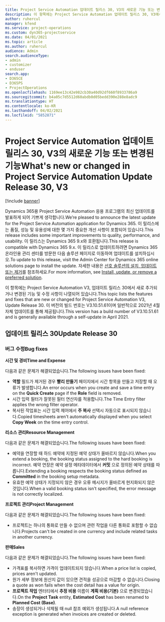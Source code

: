 ```yaml
---
title: Project Service Automation 업데이트 릴리스 30, V3의 새로운 기능 또는 변경된 기능
description: 이 항목에는 Project Service Automation 업데이트 릴리스 30, V3에서 사용할 수 있는 기능 및 수정 사항이 나열되어 있습니다.
author: ruhercul
manager: kfend
ms.service: project-operations
ms.custom: dyn365-projectservice
ms.date: 04/01/2021
ms.topic: article
ms.author: ruhercul
audience: Admin
search.audienceType:
- admin
- customizer
- enduser
search.app:
- D365CE
- D365PS
- ProjectOperations
ms.openlocfilehash: 1169ee13c42e982cb30a40d92df660f8933786a9
ms.sourcegitcommit: b4a05c7d5512d60abdb0d05bedd390e288e8adc9
ms.translationtype: HT
ms.contentlocale: ko-KR
ms.lasthandoff: 04/02/2021
ms.locfileid: "5852871"
---
```

# <a name="whats-new-or-changed-in-project-service-automation-update-release-30-v3"></a><span data-ttu-id="d655a-103">Project Service Automation 업데이트 릴리스 30, V3의 새로운 기능 또는 변경된 기능</span><span class="sxs-lookup"><span data-stu-id="d655a-103">What's new or changed in Project Service Automation Update Release 30, V3</span></span>

[!include [banner](../includes/psa-now-project-operations.md)]

<span data-ttu-id="d655a-104">Dynamics 365용 Project Service Automation 응용 프로그램의 최신 업데이트를 발표하게 되어 기쁘게 생각합니다.</span><span class="sxs-lookup"><span data-stu-id="d655a-104">We’re pleased to announce the latest update for the Project Service Automation application for Dynamics 365.</span></span> <span data-ttu-id="d655a-105">이 릴리스에는 품질, 성능 및 유용성에 대한 몇 가지 중요한 개선 사항이 포함되어 있습니다.</span><span class="sxs-lookup"><span data-stu-id="d655a-105">This release includes some important improvements to quality, performance, and usability.</span></span> <span data-ttu-id="d655a-106">이 릴리스는 Dynamics 365 9.x와 호환됩니다.</span><span class="sxs-lookup"><span data-stu-id="d655a-106">This release is compatible with Dynamics 365 9.x.</span></span> <span data-ttu-id="d655a-107">이 릴리스로 업데이트하려면 Dynamics 365 온라인용 관리 센터를 방문한 다음 솔루션 페이지로 이동하여 업데이트를 설치하십시오.</span><span class="sxs-lookup"><span data-stu-id="d655a-107">To update to this release, visit the Admin Center for Dynamics 365 online solutions page to install the update.</span></span> <span data-ttu-id="d655a-108">자세한 내용은 [선호 솔루션의 설치, 업데이트 또는 제거](https://docs.microsoft.com/power-platform/admin/install-remove-preferred-solution)를 참조하세요.</span><span class="sxs-lookup"><span data-stu-id="d655a-108">For more information, see [Install, update, or remove a preferred solution](https://docs.microsoft.com/power-platform/admin/install-remove-preferred-solution).</span></span>

<span data-ttu-id="d655a-109">이 항목에는 Project Service Automation V3, 업데이트 릴리스 30에서 새로 추가되거나 변경된 기능 및 수정 사항이 나열되어 있습니다.</span><span class="sxs-lookup"><span data-stu-id="d655a-109">This topic lists the features and fixes that are new or changed for Project Service Automation V3, Update Release 30.</span></span> <span data-ttu-id="d655a-110">이 버전의 빌드 번호는 V3.10.51.61이며 일반적으로 2021년 4월 자체 업데이트를 통해 제공됩니다.</span><span class="sxs-lookup"><span data-stu-id="d655a-110">This version has a build number of V3.10.51.61 and is generally available through a self-update in April 2021.</span></span>

## <a name="update-release-30"></a><span data-ttu-id="d655a-111">업데이트 릴리스 30</span><span class="sxs-lookup"><span data-stu-id="d655a-111">Update Release 30</span></span>

### <a name="bug-fixes"></a><span data-ttu-id="d655a-112">버그 수정</span><span class="sxs-lookup"><span data-stu-id="d655a-112">Bug fixes</span></span>

<span data-ttu-id="d655a-113">**시간 및 경비**</span><span class="sxs-lookup"><span data-stu-id="d655a-113">**Time and Expense**</span></span>

<span data-ttu-id="d655a-114">다음과 같은 문제가 해결되었습니다.</span><span class="sxs-lookup"><span data-stu-id="d655a-114">The following issues have been fixed:</span></span>

- <span data-ttu-id="d655a-115">**역할** 필드가 제거된 경우 **빨리 만들기** 페이지에서 시간 항목을 만들고 저장할 때 오류가 발생합니다.</span><span class="sxs-lookup"><span data-stu-id="d655a-115">An error occurs when you create and save a time entry on the **Quick Create** page if the **Role** field is removed.</span></span>
- <span data-ttu-id="d655a-116">시간 입력 필터가 잘못된 필터 연산자를 적용합니다.</span><span class="sxs-lookup"><span data-stu-id="d655a-116">The Time Entry filter applies the wrong filter operator.</span></span>
- <span data-ttu-id="d655a-117">복사된 작업표는 시간 입력 제어에서 **주 복사** 선택시 자동으로 표시되지 않습니다.</span><span class="sxs-lookup"><span data-stu-id="d655a-117">Copied timesheets aren't automatically displayed when you select **Copy Week** on the time entry control.</span></span>

<span data-ttu-id="d655a-118">**리소스 관리**</span><span class="sxs-lookup"><span data-stu-id="d655a-118">**Resource Management**</span></span>

<span data-ttu-id="d655a-119">다음과 같은 문제가 해결되었습니다.</span><span class="sxs-lookup"><span data-stu-id="d655a-119">The following issues have been fixed:</span></span>

- <span data-ttu-id="d655a-120">예약을 연장할 때 하드 예약에 지정된 예약 상태가 올바르지 않습니다.</span><span class="sxs-lookup"><span data-stu-id="d655a-120">When you extend a booking, the booking status assigned to the hard booking is incorrect.</span></span> <span data-ttu-id="d655a-121">예약 연장은 예약 설정 메타데이터에서 **커밋** 으로 정의된 예약 상태를 따릅니다.</span><span class="sxs-lookup"><span data-stu-id="d655a-121">Extending a booking respects the booking status defined as **Committed** in the booking setup metadata.</span></span>
- <span data-ttu-id="d655a-122">유효한 예약 상태가 지정되지 않은 경우 오류 메시지가 올바르게 현지화되지 않은 것입니다.</span><span class="sxs-lookup"><span data-stu-id="d655a-122">When a valid booking status isn't specified, the error message is not correctly localized.</span></span>

<span data-ttu-id="d655a-123">**프로젝트 관리**</span><span class="sxs-lookup"><span data-stu-id="d655a-123">**Project Management**</span></span>

<span data-ttu-id="d655a-124">다음과 같은 문제가 해결되었습니다.</span><span class="sxs-lookup"><span data-stu-id="d655a-124">The following issues have been fixed:</span></span>

- <span data-ttu-id="d655a-125">프로젝트는 하나의 통화로 만들 수 없으며 관련 작업을 다른 통화로 포함할 수 없습니다.</span><span class="sxs-lookup"><span data-stu-id="d655a-125">Projects can't be created in one currency and include related tasks in another currency.</span></span>

<span data-ttu-id="d655a-126">**판매**</span><span class="sxs-lookup"><span data-stu-id="d655a-126">**Sales**</span></span>

<span data-ttu-id="d655a-127">다음과 같은 문제가 해결되었습니다.</span><span class="sxs-lookup"><span data-stu-id="d655a-127">The following issues have been fixed:</span></span>

- <span data-ttu-id="d655a-128">가격표를 복사하면 가격이 업데이트되지 않습니다.</span><span class="sxs-lookup"><span data-stu-id="d655a-128">When a price list is copied, prices aren't updated.</span></span>
- <span data-ttu-id="d655a-129">원가 세부 정보에 원산지 값이 있으면 견적을 성공으로 마감할 수 없습니다.</span><span class="sxs-lookup"><span data-stu-id="d655a-129">Closing a quote as won fails when the cost detail has a value for origin.</span></span>
- <span data-ttu-id="d655a-130">**프로젝트 작업** 엔터티에서 **추정 비용** 이름이 **계획 비용(기본)** 으로 변경되었습니다.</span><span class="sxs-lookup"><span data-stu-id="d655a-130">On the **Project Task** entity, **Estimated Cost** has been renamed to **Planned Cost (Base)**.</span></span>
- <span data-ttu-id="d655a-131">송장이 생성되거나 삭제될 때 null 참조 예외가 생성됩니다.</span><span class="sxs-lookup"><span data-stu-id="d655a-131">A null reference exception is generated when invoices are created or deleted.</span></span>
